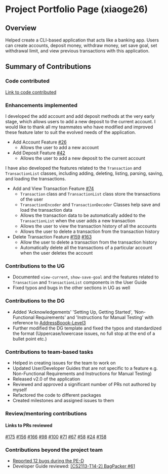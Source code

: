 # Project Portfolio Page (xiaoge26)

## Overview

Helped create a CLI-based application that acts like a banking app. Users can create accounts, deposit money, withdraw money, set save goal, set withdrawal limit, and view previous transactions with this application.

## Summary of Contributions

### Code contributed
[Link to code contributed](https://nus-cs2113-ay2223s2.github.io/tp-dashboard/?search=xiaoge26&breakdown=true&sort=groupTitle%20dsc&sortWithin=title&since=2023-02-17&timeframe=commit&mergegroup=&groupSelect=groupByRepos&checkedFileTypes=docs~functional-code~test-code~other)

### Enhancements implemented

I developed the add account and add deposit methods at the very early stage, which allows users to add a new deposit to the current account. 
I would like to thank all my teammates who have modified and improved these feature later to suit the evolved needs of the application. <br />
* Add Account Feature [#26](https://github.com/AY2223S2-CS2113-T13-3/tp/pull/26)
  * Allows the user to add a new account
* Add Deposit Feature [#42](https://github.com/AY2223S2-CS2113-T13-3/tp/pull/42)
  * Allows the user to add a new deposit to the current account 


I have also developed the features related to the `Transaction` and `TransactionList` classes, including adding, 
deleting, listing, parsing, saving, and loading the transactions. <br />
* Add and View Transaction Feature [#74](https://github.com/AY2223S2-CS2113-T13-3/tp/pull/74)
  * `Transaction` class and `TransactionList` class store the transactions of the user <br />
  * `TransactionEncoder` and `TransactionDecoder` Classes help save and load the transaction data
  * Allows the transaction data to be automatically added to the `TransactionList` when the user adds a new transaction
  * Allows the user to view the transaction history of all the accounts
  * Allows the user to delete a transaction from the transaction history
* Delete Transaction Feature [#159](https://github.com/AY2223S2-CS2113-T13-3/tp/pull/159) [#163](https://github.com/AY2223S2-CS2113-T13-3/tp/pull/163)
  * Allow the user to delete a transaction from the transaction history
  * Automatically delete all the transactions of a particular account when the user deletes the account <br />
  
### Contributions to the UG

* Documented `view-current`, `show-save-goal` and the features related to `Transaction` and `TransactionList` components in the User Guide <br />
* Fixed typos and bugs in the other sections in UG as well <br />

### Contributions to the DG

* Added 'Acknowledgements' 'Setting Up, Getting Started', 'Non-Functional Requirements' and 'Instructions for Manual Testing' with reference to 
[AddressBoook-Level3](https://se-education.org/addressbook-level3/DeveloperGuide.html) <br />
* Further modified the DG template and fixed the typos and standardized the format (Uppercase/lowercase issues, no full stop at the end of a bullet point etc.)


### Contributions to team-based tasks

* Helped in creating issues for the team to work on
* Updated User/Developer Guides that are not specific to a feature e.g. Non-Functional Requirements and Instructions for Manual Testing)
* Released v2.0 of the application
* Reviewed and approved a significant number of PRs not authored by myself
* Refactored the code to different packages
* Created milestones and assigned issues to them

### Review/mentoring contributions
#### Links to PRs reviewed
[#175](https://github.com/AY2223S2-CS2113-T13-3/tp/pull/175)
[#156](https://github.com/AY2223S2-CS2113-T13-3/tp/pull/156)
[#166](https://github.com/AY2223S2-CS2113-T13-3/tp/pull/166)
[#98](https://github.com/AY2223S2-CS2113-T13-3/tp/pull/98)
[#100](https://github.com/AY2223S2-CS2113-T13-3/tp/pull/100)
[#71](https://github.com/AY2223S2-CS2113-T13-3/tp/pull/71)
[#67](https://github.com/AY2223S2-CS2113-T13-3/tp/pull/67)
[#58](https://github.com/AY2223S2-CS2113-T13-3/tp/pull/58)
[#24](https://github.com/AY2223S2-CS2113-T13-3/tp/pull/24)
[#158](https://github.com/AY2223S2-CS2113-T13-3/tp/pull/158)


### Contributions beyond the project team
* [Reported 12 bugs during the PE-D](https://github.com/xiaoge26/ped/issues)
* Developer Guide reviewed: [[CS2113-T14-2] BagPacker #61](https://github.com/nus-cs2113-AY2223S2/tp/pull/61/files/bf0684974cef3c42639ecce53b4a5ff60dec3a7a)
